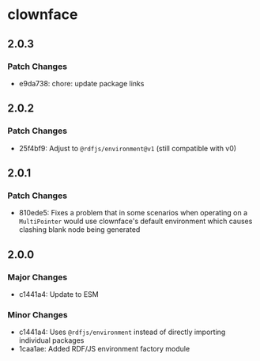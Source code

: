 # clownface

## 2.0.3

### Patch Changes

- e9da738: chore: update package links

## 2.0.2

### Patch Changes

- 25f4bf9: Adjust to `@rdfjs/environment@v1` (still compatible with v0)

## 2.0.1

### Patch Changes

- 810ede5: Fixes a problem that in some scenarios when operating on a `MultiPointer` would use clownface's default environment which causes clashing blank node being generated

## 2.0.0

### Major Changes

- c1441a4: Update to ESM

### Minor Changes

- c1441a4: Uses `@rdfjs/environment` instead of directly importing individual packages
- 1caa1ae: Added RDF/JS environment factory module
